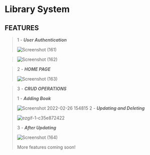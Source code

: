 # Library System
## FEATURES 
> 1 - ***User Authentication***
> 
> ![Screenshot (161)](https://user-images.githubusercontent.com/71923204/155845730-00009791-71b9-4f2e-b2f5-ec3338c37433.png)

> 
> ![Screenshot (162)](https://user-images.githubusercontent.com/71923204/155845735-e4c09e9d-af31-4834-b89e-1fd3160f4452.png)

> 
> 2 - ***HOME PAGE***
> 
> ![Screenshot (163)](https://user-images.githubusercontent.com/71923204/155845514-4940247e-2d56-4c73-a075-2bdabef7f07d.png)

> 3 - ***CRUD OPERATIONS***
> 
>  1 - ***Adding Book***
>  
> ![Screenshot 2022-02-26 154815](https://user-images.githubusercontent.com/71923204/155845613-347e9800-c2f6-4f89-9fd7-32652331d464.png)
>  2 - ***Updating and Deleting***
>  
> ![ezgif-1-c35e872422](https://user-images.githubusercontent.com/71923204/155845538-3394b43a-0c59-4f9b-81d8-6a7c8f9fcd67.gif)
> 
> 3 - ***After Updating***
> 
> ![Screenshot (164)](https://user-images.githubusercontent.com/71923204/155845670-df477d21-6f3a-44ae-bdbc-c047c41d9728.png)
> 
> More features coming soon!




